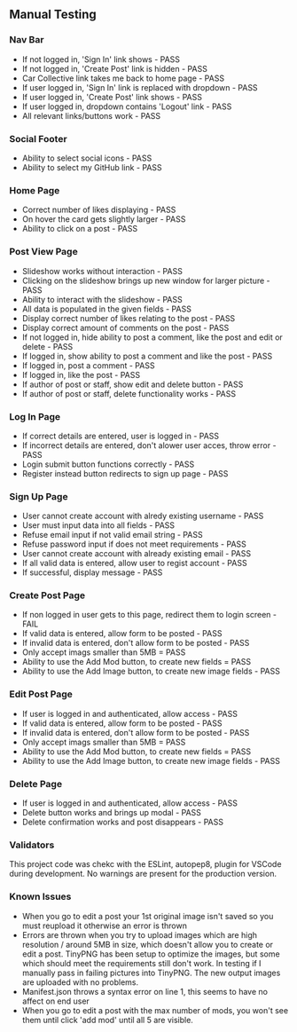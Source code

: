## Manual Testing

### Nav Bar

- If not logged in, 'Sign In' link shows - PASS
- If not logged in, 'Create Post' link is hidden - PASS
- Car Collective link takes me back to home page - PASS
- If user logged in, 'Sign In' link is replaced with dropdown - PASS
- If user logged in, 'Create Post' link shows - PASS
- If user logged in, dropdown contains 'Logout' link - PASS
- All relevant links/buttons work - PASS

### Social Footer

- Ability to select social icons - PASS
- Ability to select my GitHub link - PASS

### Home Page

- Correct number of likes displaying - PASS
- On hover the card gets slightly larger - PASS
- Ability to click on a post - PASS

### Post View Page

- Slideshow works without interaction - PASS
- Clicking on the slideshow brings up new window for larger picture - PASS
- Ability to interact with the slideshow - PASS
- All data is populated in the given fields - PASS
- Display correct number of likes relating to the post - PASS
- Display correct amount of comments on the post - PASS
- If not logged in, hide ability to post a comment, like the post and edit or delete - PASS
- If logged in, show ability to post a comment and like the post - PASS
- If logged in, post a comment - PASS
- If logged in, like the post - PASS
- If author of post or staff, show edit and delete button - PASS
- If author of post or staff, delete functionality works - PASS

### Log In Page

- If correct details are entered, user is logged in - PASS
- If incorrect details are entered, don't alower user acces, throw error - PASS
- Login submit button functions correctly - PASS
- Register instead button redirects to sign up page - PASS

### Sign Up Page

- User cannot create account with alredy existing username - PASS
- User must input data into all fields - PASS
- Refuse email input if not valid email string - PASS
- Refuse password input if does not meet requirements - PASS
- User cannot create account with already existing email - PASS
- If all valid data is entered, allow user to regist account - PASS
- If successful, display message - PASS

### Create Post Page

- If non logged in user gets to this page, redirect them to login screen - FAIL
- If valid data is entered, allow form to be posted - PASS
- If invalid data is entered, don't allow form to be posted - PASS
- Only accept imags smaller than 5MB = PASS
- Ability to use the Add Mod button, to create new fields = PASS
- Ability to use the Add Image button, to create new image fields - PASS

### Edit Post Page

- If user is logged in and authenticated, allow access - PASS
- If valid data is entered, allow form to be posted - PASS
- If invalid data is entered, don't allow form to be posted - PASS
- Only accept imags smaller than 5MB = PASS
- Ability to use the Add Mod button, to create new fields = PASS
- Ability to use the Add Image button, to create new image fields - PASS

### Delete Page

- If user is logged in and authenticated, allow access - PASS
- Delete button works and brings up modal - PASS
- Delete confirmation works and post disappears - PASS

### Validators

This project code was chekc with the ESLint, autopep8, plugin for VSCode during development. No warnings are present for the production version.

### Known Issues

- When you go to edit a post your 1st original image isn't saved so you must reupload it otherwise an error is thrown
- Errors are thrown when you try to upload images which are high resolution / around 5MB in size, which doesn't allow you to create or edit a post. TinyPNG has been setup to optimize the images, but some which should meet the requirements still don't work.  In testing if I manually pass in failing pictures into TinyPNG.  The new output images are uploaded with no problems.
- Manifest.json throws a syntax error on line 1,  this seems to have no affect on end user
- When you go to edit a post with the max number of mods,  you won't see them until click 'add mod' until all 5 are visible. 
